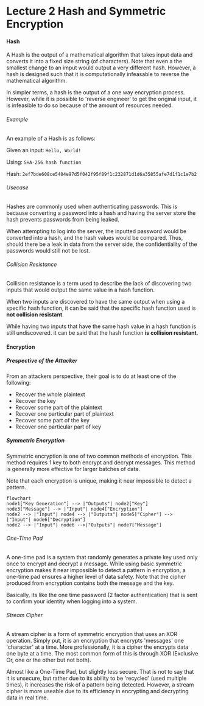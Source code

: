 # Lecture 2 Hash and Symmetric Encryption

#### Hash
A Hash is the output of a mathematical algorithm that takes input data and converts it into a fixed size string (of characters). Note that even a the smallest change to an imput would output a very different hash. However, a hash is designed such that it is computationally infeasable to reverse the mathematical algorithm. 

In simpler terms, a hash is the output of a one way encryption process. However, while it is possible to 'reverse engineer' to get the original input, it is infeasible to do so because of the amount of resources needed. 

###### Example

An example of a Hash is as follows:

Given an input: `Hello, World!`

Using: `SHA-256 hash function`

Hash: `2ef7bde608ce5404e97d5f042f95f89f1c232871d1d6a35855afe7d1f1c1e7b2`

###### Usecase
Hashes are commonly used when authenticating passwords. This is because converting a password into a hash and having the server store the hash prevents passwords from being leaked. 

When attempting to log into the server, the inputted password would be converted into a hash, and the hash values would be compared. Thus, should there be a leak in data from the server side, the confidentiality of the passwords would still not be lost.

###### Collision Resistance
Collision resistance is a term used to describe the lack of discovering two inputs that would output the same value in a hash function. 

When two inputs are discovered to have the same output when using a specific hash function, it can be said that the specific hash function used is **not collision resistant**.

While having two inputs that have the same hash value in a hash function is still undiscovered. it can be said that the hash function **is collision resistant**.


#### Encryption

##### Prespective of the Attacker
From an attackers perspective, their goal is to do at least one of the following:
- Recover the whole plaintext
- Recover the key
- Recover some part of the plaintext
- Recover one particular part of plaintext
- Recover some part of the key
- Recover one particular part of key


##### Symmetric Encryption
Symmetric encryption is one of two common methods of encryption. This method requires 1 key to both encrypt and decrypt messages. This method is generally more effective for larger batches of data.

Note that each encryption is unique, making it near impossible to detect a pattern.

```mermaid
flowchart
node1["Key Generation"] --> |"Outputs"| node2["Key"]
node3["Message"] --> |"Input"| node4["Encryption"]
node2 --> |"Input"| node4 --> |"Outputs"| node5["Cipher"] --> |"Input"| node6["Decryption"]
node2 --> |"Input"| node6 -->|"Outputs"| node7["Message"]
```

###### One-Time Pad
A one-time pad is a system that randomly generates a private key used only once to encrypt and decrypt a message. While using basic symmetric encryption makes it near impossible to detect a pattern in encryption, a one-time pad ensures a higher level of data safety. Note that the cipher produced from encryption contains both the message and the key.

Basically, its like the one time password (2 factor authentication) that is sent to confirm your identity when logging into a system.

###### Stream Cipher
A stream cipher is a form of symmetric encryption that uses an XOR operation. Simply put, it is an encryption that encrypts 'messages' one 'character' at a time. More professionally, it is a cipher the encrypts data one byte at a time. The most common form of this is through XOR (Exclusive Or, one or the other but not both).

Almost like a One-Time Pad, but slightly less secure. That is not to say that it is unsecure, but rather due to its ability to be 'recycled' (used multiple times), it increases the risk of a pattern being detected. However, a stream cipher is more useable due to its efficiency in encrypting and decrypting data in real time. 
